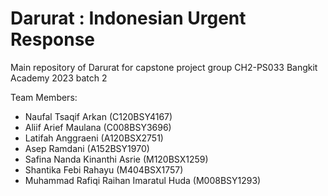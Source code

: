 # Darurat : Indonesian Urgent Response

Main repository of Darurat for capstone project group CH2-PS033 Bangkit Academy 2023 batch 2

Team Members:
- Naufal Tsaqif Arkan (C120BSY4167)
- Aliif Arief Maulana (C008BSY3696)
- Latifah Anggraeni (A120BSX2751)
- Asep Ramdani (A152BSY1970)
- Safina Nanda Kinanthi Asrie (M120BSX1259)
- Shantika Febi Rahayu (M404BSX1757)
- Muhammad Rafiqi Raihan Imaratul Huda (M008BSY1293)



